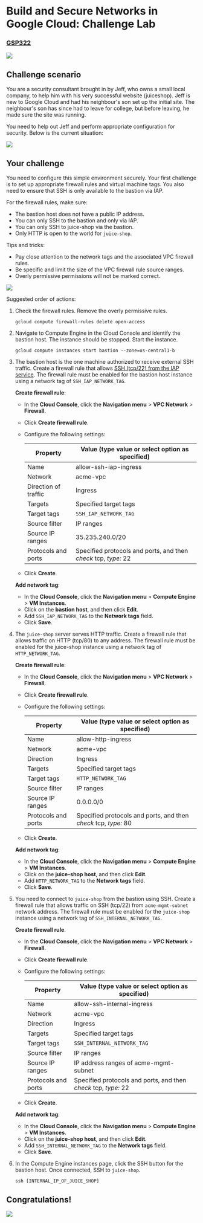 # Build and Secure Networks in Google Cloud: Challenge Lab


### [GSP322](https://www.cloudskillsboost.google/focuses/12068?locale=en&parent=catalog)

![](https://cdn.qwiklabs.com/GMOHykaqmlTHiqEeQXTySaMXYPHeIvaqa2qHEzw6Occ%3D)


## Challenge scenario

You are a security consultant brought in by Jeff, who owns a small local company, to help him with his very successful website (juiceshop). Jeff is new to Google Cloud and had his neighbour's son set up the initial site. The neighbour's son has since had to leave for college, but before leaving, he made sure the site was running.

You need to help out Jeff and perform appropriate configuration for security. Below is the current situation:

![](https://cdn.qwiklabs.com/qEwFTP7%2FkyF3cRwfT3FGObt7L7VLB60%2Bvp92hZVnogw%3D)


## Your challenge

You need to configure this simple environment securely. Your first challenge is to set up appropriate firewall rules and virtual machine tags. You also need to ensure that SSH is only available to the bastion via IAP.

For the firewall rules, make sure:

- The bastion host does not have a public IP address.
- You can only SSH to the bastion and only via IAP.
- You can only SSH to juice-shop via the bastion.
- Only HTTP is open to the world for `juice-shop`.

Tips and tricks:

- Pay close attention to the network tags and the associated VPC firewall rules.
- Be specific and limit the size of the VPC firewall rule source ranges.
- Overly permissive permissions will not be marked correct.

![](https://cdn.qwiklabs.com/BgxgsuLyqMkhxmO3jDlkHE7yGLIR%2B3rrUabKimlgrbo%3D)

Suggested order of actions:

1. Check the firewall rules. Remove the overly permissive rules.

    ```
    gcloud compute firewall-rules delete open-access
    ```

2. Navigate to Compute Engine in the Cloud Console and identify the bastion host. The instance should be stopped. Start the instance.

    ```
    gcloud compute instances start bastion --zone=us-central1-b
    ```

3. The bastion host is the one machine authorized to receive external SSH traffic. Create a firewall rule that allows [SSH (tcp/22) from the IAP service](https://cloud.google.com/iap/docs/using-tcp-forwarding). The firewall rule must be enabled for the bastion host instance using a network tag of `SSH_IAP_NETWORK_TAG`.

    **Create firewall rule**:

    - In the **Cloud Console**, click the **Navigation menu** > **VPC Network** > **Firewall**.
    - Click **Create firewall rule**.
    - Configure the following settings:
        
        | Property | Value (type value or select option as specified) |
        | --- | --- |
        | Name | allow-ssh-iap-ingress |
        | Network | acme-vpc |
        | Direction of traffic | Ingress |
        | Targets | Specified target tags |
        | Target tags | `SSH_IAP_NETWORK_TAG` |
        | Source filter | IP ranges |
        | Source IP ranges | 35.235.240.0/20 |
        | Protocols and ports | Specified protocols and ports, and then *check* tcp, *type:* 22 |
    
    - Click **Create**.

    **Add network tag**:

    - In the **Cloud Console**, click the **Navigation menu** > **Compute Engine** > **VM Instances**.
    - Click on the **bastion host**, and then click **Edit**.
    - Add `SSH_IAP_NETWORK_TAG` to the **Network tags** field.
    - Click **Save**.

4. The `juice-shop` server serves HTTP traffic. Create a firewall rule that allows traffic on HTTP (tcp/80) to any address. The firewall rule must be enabled for the juice-shop instance using a network tag of `HTTP_NETWORK_TAG`.

   **Create firewall rule**:

    - In the **Cloud Console**, click the **Navigation menu** > **VPC Network** > **Firewall**.
    - Click **Create firewall rule**.
    - Configure the following settings:
        
        | Property | Value (type value or select option as specified) |
        | --- | --- |
        | Name | allow-http-ingress |
        | Network | acme-vpc |
        | Direction | Ingress |
        | Targets | Specified target tags |
        | Target tags | `HTTP_NETWORK_TAG` |
        | Source filter | IP ranges |
        | Source IP ranges | 0.0.0.0/0 |
        | Protocols and ports | Specified protocols and ports, and then *check* tcp, *type:* 80 |
    
    - Click **Create**.
    
    **Add network tag**:

    - In the **Cloud Console**, click the **Navigation menu** > **Compute Engine** > **VM Instances**.
    - Click on the **juice-shop host**, and then click **Edit**.
    - Add `HTTP_NETWORK_TAG` to the **Network tags** field.
    - Click **Save**.

5. You need to connect to `juice-shop` from the bastion using SSH. Create a firewall rule that allows traffic on SSH (tcp/22) from `acme-mgmt-subnet` network address. The firewall rule must be enabled for the `juice-shop` instance using a network tag of `SSH_INTERNAL_NETWORK_TAG`.

    **Create firewall rule**.

    - In the **Cloud Console**, click the **Navigation menu** > **VPC Network** > **Firewall**.
    - Click **Create firewall rule**.
    - Configure the following settings:
        
        | Property | Value (type value or select option as specified) |
        | --- | --- |
        | Name | allow-ssh-internal-ingress |
        | Network | acme-vpc |
        | Direction | Ingress |
        | Targets | Specified target tags |
        | Target tags | `SSH_INTERNAL_NETWORK_TAG` |
        | Source filter | IP ranges |
        | Source IP ranges | IP address ranges of acme-mgmt-subnet |
        | Protocols and ports | Specified protocols and ports, and then *check* tcp, *type:* 22 |
    
    - Click **Create**.
    
    **Add network tag**:

    - In the **Cloud Console**, click the **Navigation menu** > **Compute Engine** > **VM Instances**.
    - Click on the **juice-shop host**, and then click **Edit**.
    - Add `SSH_INTERNAL_NETWORK_TAG` to the **Network tags** field.
    - Click **Save**.

6. In the Compute Engine instances page, click the SSH button for the bastion host. Once connected, SSH to `juice-shop`.

    ```
    ssh [INTERNAL_IP_OF_JUICE_SHOP]
    ```


## Congratulations!

![](https://cdn.qwiklabs.com/07kUwYDVqqrkI1U8YT6HnUqEu2BPap32XKmsObf%2Fr%2FE%3D)

